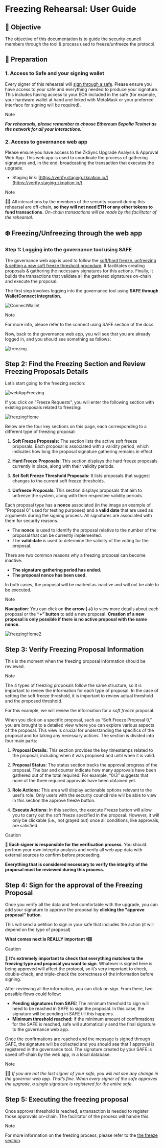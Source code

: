 # Freezing Rehearsal: User Guide

## 🎯 **Objective**

The objective of this documentation is to guide the security council members through the tool & process used to freeze/unfreeze the protocol.

## 📝 **Preparation**

### 1. Access to Safe and your signing wallet

Every signer of this rehearsal will [sign through a safe](https://safe.global/). Please ensure you have access to your safe and everything needed to produce your signature. This includes having access to your EOA included in the safe (for example, your hardware wallet at hand and linked with MetaMask or your preferred interface for signing will be required). 

> [!Note]
***For rehearsals, please remember to choose Ethereum **Sepolia Testnet** as the network for all your interactions.***`

### 2. Access to governance web app

Please ensure you have access to the ZkSync Upgrade Analysis & Approval Web App. This web app is used to coordinate the process of gathering signatures and, in the end, broadcasting the transaction that executes the upgrade.

- Staging link: [https://verify.staging.zknation.io/](https://verify.staging.zknation.io/)

> [!Note]
👍🏽 All interactions by the members of the security council during this rehearsal are off-chain, **so they will not need ETH or any other tokens to fund transactions.** *On-chain transactions will be made by the facilitator of the rehearsal.*

## ❄️ **Freezing/Unfreezing through the web app**

### Step 1: Logging into the governance tool using SAFE

The governance web app is used to follow the [soft/hard freeze, unfreezing & setting a new soft freeze threshold procedure](https://docs.zknation.io/zksync-governance/schedule-2-emergency-response-procedures#id-2.-freeze). It facilitates creating proposals & gathering the necessary signatures for this actions. Finally, it builds the transactions that validate all the gathered signatures on-chain and execute the proposal.

The first step involves logging into the governance tool using **SAFE through WalletConnect integration.** 

![ConnectWallet](connectWallet.png)

> [!Note]
For more info, please refer to the connect using SAFE section of the docs.

Now, back to the governance web app, you will see that you are already logged in, and you should see something as follows:

![freezing](freezing.png)

## Step 2: Find the Freezing Section and Review Freezing Proposals Details

Let’s start going to the freezing section:

![webAppFreezing](webAppFreezing.png)

If you click on "Freeze Requests", you will enter the following section with existing proposals related to freezing:

![freezingHome](freezingHome.png)

Below are the four key sections on this page, each corresponding to a different type of freezing proposal:

1. **Soft Freeze Proposals:** The section lists the active soft freeze proposals. Each proposal is associated with a validity period, which indicates how long the proposal signature gathering remains in effect.

2. **Hard Freeze Proposals:** This section displays the hard freeze proposals currently in place, along with their validity periods.

3. **Set Soft Freeze Threshold Proposals:** It lists proposals that suggest changes to the current soft freeze thresholds. 

4. **Unfreeze Proposals:** This section displays proposals that aim to unfreeze the system, along with their respective validity periods.

Each proposal type has a **nonce** associated (in the image an example of "Proposal 0" used for testing purposes) and a **valid date** that are used as arguments during the signing process. All signatures are associated with them for security reasons.
- The **nonce** is used to identify the proposal relative to the number of the proposal that can be currently implemented.
- The **valid date** is used to determine the validity of the voting for the proposal.


There are two common reasons why a freezing proposal can become inactive:

- **The signature gathering period has ended.**
- **The proposal nonce has been used.**

In both cases, the proposal will be marked as inactive and will not be able to be executed. 

> [!Note]
**Navigation**: You can click on **the arrow (->)** to view more details about each proposal or the **“+” button** to add a new proposal. **Creation of a new proposal is only possible if there is no active proposal with the same nonce.**

![freezingHome2](freezingHome2.png)

## Step 3: Verify Freezing Proposal Information

This is the moment when the freezing proposal information should be reviewed.

> [!Note]
The 4 types of freezing proposals follow the same structure, so it is important to review the information for each type of proposal. In the case of setting the soft freeze threshold, it is important to review actual threshold and the proposed threshold.

For this example, we will review the information for a *soft freeze* proposal.

When you click on a specific proposal, such as “Soft Freeze Proposal 0,” you are brought to a detailed view where you can explore various aspects of the proposal. This view is crucial for understanding the specifics of the proposal and for taking any necessary actions. The section is divided into four main parts:

1. **Proposal Details:** This section provides the key timestamps related to the proposal, including when it was proposed and until when it is valid.

2. **Proposal Status:** The status section tracks the approval progress of the proposal. The bar and counter indicate how many approvals have been gathered out of the total required. For example, “0/3” suggests that none of the three required approvals have been obtained yet.

3. **Role Actions:** This area will display actionable options relevant to the user’s role. Only users with the security council role will be able to view in this section the approve freeze button. 

4. **Execute Actions:** In this section, the execute Freeze button will allow you to carry out the soft freeze specified in the proposal. However, it will only be clickable (i.e., not grayed out) once all conditions, like approvals, are satisfied.


> [!Caution]
🚨 **Each signer is responsible for the verification process**. You should perform your own integrity analysis and verify all web app data with external sources to confirm before proceeding. 



**Everything that is considered necessary to verify the integrity of the proposal must be reviewed during this process.**


## Step 4: Sign for the approval of the Freezing Proposal

Once you verify all the data and feel comfortable with the upgrade, you can add your signature to approve the proposal by **clicking the "approve proposal” button**. 

This will send a petition to sign in your safe that includes the action (it will depend on the type of proposal) 

**What comes next is REALLY important 👇🏽**

> [!Caution]
🚨 **It’s extremely important to check that everything matches to the freezing type and proposal you want to sign**. Whatever is signed here is being approved will affect the protocol, so it’s very important to check, double-check, and triple-check the correctness of the information before signing.

After reviewing all the information, you can click on sign. From there, two possible flows could follow:

- **Pending signatures from SAFE:** The minimum threshold to sign will need to be reached in SAFE to sign the proposal. In this case, the signature will be pending in SAFE till this happens.
- **Minimum threshold reached:** If the minimum amount of confirmations for the SAFE is reached, safe will automatically send the final signature to the governance web app.

Once the confirmations are reached and the message is signed through SAFE, the signature will be collected and you should see that 1 approval is registered in the governance tool. The signature created by your SAFE is saved off-chain by the web app, in a local database.

> [!Note]
👍🏽  *If you are not the last signer of your safe, you will not see any change in the governor web app. That’s fine. When every signer of the safe approves the upgrade, a single signature is registered for the entire safe.*

## Step 5: Executing the freezing proposal

Once approval threshold is reached, a transaction is needed to register those approvals on-chain. The facilitator of the process will handle this.

> [!Note]
For more information on the freezing process, please refer to the [the freeze section](https://docs.zknation.io/zksync-governance/schedule-2-emergency-response-procedures#id-2.-freeze).